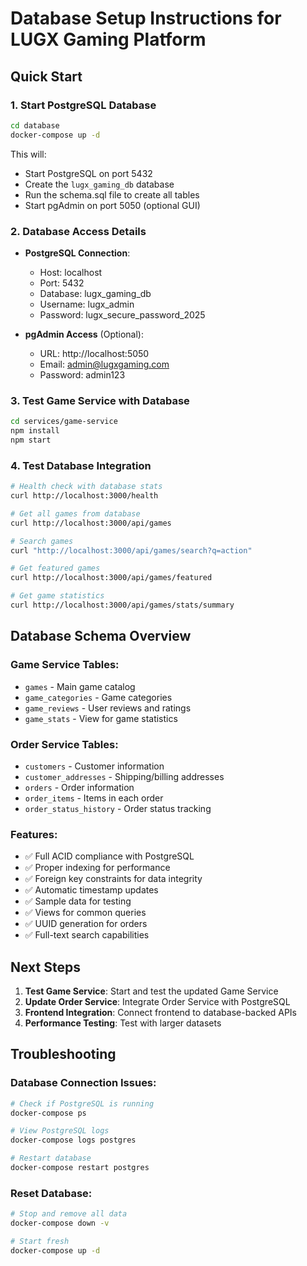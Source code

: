 # Database Setup Instructions for LUGX Gaming Platform

## Quick Start

### 1. Start PostgreSQL Database
```bash
cd database
docker-compose up -d
```

This will:
- Start PostgreSQL on port 5432
- Create the `lugx_gaming_db` database
- Run the schema.sql file to create all tables
- Start pgAdmin on port 5050 (optional GUI)

### 2. Database Access Details
- **PostgreSQL Connection**:
  - Host: localhost
  - Port: 5432
  - Database: lugx_gaming_db
  - Username: lugx_admin
  - Password: lugx_secure_password_2025

- **pgAdmin Access** (Optional):
  - URL: http://localhost:5050
  - Email: admin@lugxgaming.com
  - Password: admin123

### 3. Test Game Service with Database
```bash
cd services/game-service
npm install
npm start
```

### 4. Test Database Integration
```bash
# Health check with database stats
curl http://localhost:3000/health

# Get all games from database
curl http://localhost:3000/api/games

# Search games
curl "http://localhost:3000/api/games/search?q=action"

# Get featured games
curl http://localhost:3000/api/games/featured

# Get game statistics
curl http://localhost:3000/api/games/stats/summary
```

## Database Schema Overview

### Game Service Tables:
- `games` - Main game catalog
- `game_categories` - Game categories
- `game_reviews` - User reviews and ratings
- `game_stats` - View for game statistics

### Order Service Tables:
- `customers` - Customer information
- `customer_addresses` - Shipping/billing addresses
- `orders` - Order information
- `order_items` - Items in each order
- `order_status_history` - Order status tracking

### Features:
- ✅ Full ACID compliance with PostgreSQL
- ✅ Proper indexing for performance
- ✅ Foreign key constraints for data integrity
- ✅ Automatic timestamp updates
- ✅ Sample data for testing
- ✅ Views for common queries
- ✅ UUID generation for orders
- ✅ Full-text search capabilities

## Next Steps

1. **Test Game Service**: Start and test the updated Game Service
2. **Update Order Service**: Integrate Order Service with PostgreSQL
3. **Frontend Integration**: Connect frontend to database-backed APIs
4. **Performance Testing**: Test with larger datasets

## Troubleshooting

### Database Connection Issues:
```bash
# Check if PostgreSQL is running
docker-compose ps

# View PostgreSQL logs
docker-compose logs postgres

# Restart database
docker-compose restart postgres
```

### Reset Database:
```bash
# Stop and remove all data
docker-compose down -v

# Start fresh
docker-compose up -d
```
